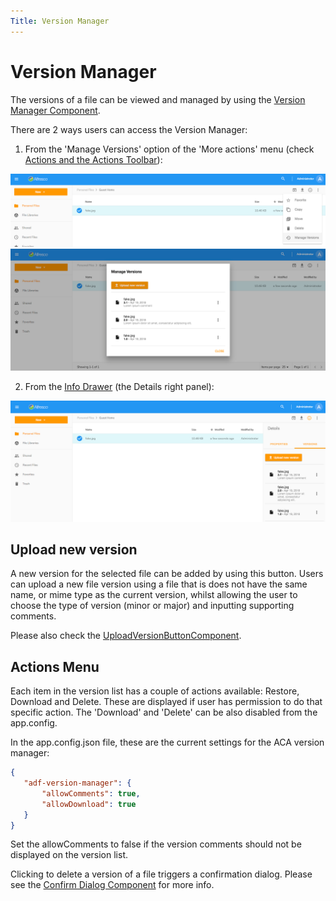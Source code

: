 ```yaml
---
Title: Version Manager
---
```


# Version Manager

The versions of a file can be viewed and managed by using the [Version Manager Component](https://www.alfresco.com/abn/adf/content-services/version-manager.component/).

There are 2 ways users can access the Version Manager:

1) From the 'Manage Versions' option of the 'More actions' menu (check [Actions and the Actions Toolbar](/features/document-list-layout#actions-and-the-actions-toolbar)):

![Version Manager Menu](../images/version-manager-action.png)
![Version Manager Dialog](../images/version-manager-dialog.png)

2) From the [Info Drawer](/features/info-drawer) (the Details right panel):

![Version Manager Inline](../images/version-manager-tab.png)

## Upload new version

A new version for the selected file can be added by using this button. Users can upload a new file version using a file that is does not have the same name, or mime type as the current version, whilst allowing the user to choose the type of version (minor or major) and inputting supporting comments.

Please also check the [UploadVersionButtonComponent](https://www.alfresco.com/abn/adf/content-services/upload-version-button.component/).

## Actions Menu

Each item in the version list has a couple of actions available: Restore, Download and Delete. These are displayed if user has permission to do that specific action. The 'Download' and 'Delete' can be also disabled from the app.config.

In the app.config.json file, these are the current settings for the ACA version manager:

```json
{
   "adf-version-manager": {
       "allowComments": true,
       "allowDownload": true
   }
}
```

Set the allowComments to false if the version comments should not be displayed on the version list.

Clicking to delete a version of a file triggers a confirmation dialog. Please see the [Confirm Dialog Component](https://github.com/Alfresco/alfresco-ng2-components/blob/development/lib/content-services/dialogs/confirm.dialog.ts) for more info.
